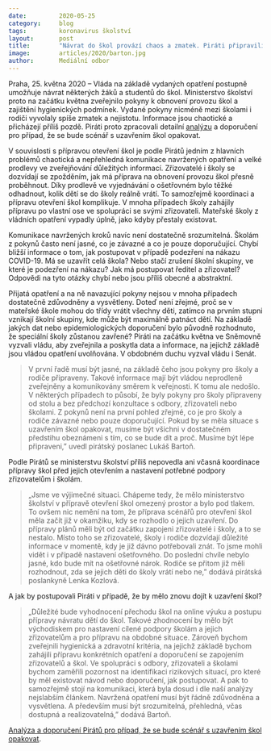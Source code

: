 ```yaml
---
date:         2020-05-25
category:     blog
tags:         koronavirus školství
layout:       post
title:        "Návrat do škol provází chaos a zmatek. Piráti připravili doporučení, jak postupovat v případě dalšího uzavírání škol"
image:        articles/2020/barton.jpg
author:       Mediální odbor
---  
```



Praha, 25. května 2020 – Vláda na základě vydaných opatření postupně umožňuje návrat některých žáků a studentů do škol. Ministerstvo školství proto na začátku května zveřejnilo pokyny k obnovení provozu škol a zajištění hygienických podmínek. Vydané pokyny nicméně mezi školami i rodiči vyvolaly spíše zmatek a nejistotu. Informace jsou chaotické a přicházejí příliš pozdě. Piráti proto zpracovali detailní [analýzu](https://koronavirus.pirati.cz/reseni/skolstvi.html) a doporučení pro případ, že se bude scénář s uzavřením škol opakovat.

V souvislosti s přípravou otevření škol je podle Pirátů jedním z hlavních problémů chaotická a nepřehledná komunikace navržených opatření a velké prodlevy ve zveřejňování důležitých informací. Zřizovatelé i školy se dozvídají se zpožděním, jak má příprava na obnovení provozu škol přesně proběhnout. Díky prodlevě ve vyjednávání o ošetřovném bylo těžké odhadnout, kolik dětí se do školy reálně vrátí. To samozřejmě koordinaci a přípravu otevření škol komplikuje. V mnoha případech školy zahájily přípravu po vlastní ose ve spolupráci se svými zřizovateli. Mateřské školy z vládních opatření vypadly úplně, jako kdyby přestaly existovat. 

Komunikace navržených kroků navíc není dostatečně srozumitelná. Školám z pokynů často není jasné, co je závazné a co je pouze doporučující. Chybí bližší informace o tom, jak postupovat v případě podezření na nákazu COVID-19. Má se uzavřít celá škola? Nebo stačí zrušení školní skupiny, ve které je podezření na nákazu? Jak má postupovat ředitel a zřizovatel? Odpovědi na tyto otázky chybí nebo jsou příliš obecné a abstraktní.

Přijatá opatření a na ně navazující pokyny nejsou v mnoha případech dostatečně zdůvodněny a vysvětleny. Doteď není zřejmé, proč se v mateřské škole mohou do třídy vrátit všechny děti, zatímco na prvním stupni vznikají školní skupiny, kde může být maximálně patnáct dětí. Na základě jakých dat nebo epidemiologických doporučení bylo původně rozhodnuto, že speciální školy zůstanou zavřené?  Piráti na začátku května ve Sněmovně vyzvali vládu, aby zveřejnila a poskytla data a informace, na jejichž základě jsou vládou opatření uvolňována. V obdobném duchu vyzval vládu i Senát.

> V první řadě musí být jasné, na základě čeho jsou pokyny pro školy a rodiče připraveny. Takové informace mají být vládou neprodleně zveřejněny a komunikovány směrem k veřejnosti. K tomu ale nedošlo. V některých případech to působí, že byly pokyny pro školy připraveny od stolu a bez předchozí konzultace s odbory, zřizovateli nebo školami. Z pokynů není na první pohled zřejmé, co je pro školy a rodiče závazné nebo pouze doporučující. Pokud by se měla situace s uzavřením škol opakovat, musíme být všichni v dostatečném předstihu obeznámeni s tím, co se bude dít a proč. Musíme být lépe připraveni,” uvedl pirátský poslanec Lukáš Bartoň.

Podle Pirátů se ministerstvu školství příliš nepovedla ani včasná koordinace přípravy škol před jejich otevřením a nastavení potřebné podpory zřizovatelům i školám.

> „Jsme ve výjimečné situaci. Chápeme tedy, že mělo ministerstvo školství v přípravě otevření škol omezený prostor a bylo pod tlakem. To ovšem nic nemění na tom, že příprava scénářů pro otevření škol měla začít již v okamžiku, kdy se rozhodlo o jejich uzavření. Do přípravy plánů měli být od začátku zapojeni zřizovatelé i školy, a to se nestalo. Místo toho se zřizovatelé, školy i rodiče dozvídají důležité informace v momentě, kdy je již dávno potřebovali znát. To jsme mohli vidět i v případě nastavení ošetřovného. Do poslední chvíle nebylo jasné, kdo bude mít na ošetřovné nárok. Rodiče se přitom již měli rozhodnout, zda se jejich děti do školy vrátí nebo ne,” dodává pirátská poslankyně Lenka Kozlová.

A jak by postupovali Piráti v případě, že by mělo znovu dojít k uzavření škol?

> „Důležité bude vyhodnocení přechodu škol na online výuku a postupu přípravy návratu dětí do škol. Takové zhodnocení by mělo být východiskem pro nastavení cílené podpory školám a jejich zřizovatelům a pro přípravu na obdobné situace. Zároveň bychom zveřejnili hygienická a zdravotní kritéria, na jejichž základě bychom zahájili přípravu konkrétních opatření a doporučení se zapojením zřizovatelů a škol. Ve spolupráci s odbory, zřizovateli a školami bychom zaměřili pozornost na identifikaci rizikových situací, pro které by měl existovat návod nebo doporučení, jak postupovat. A pak to samozřejmě stojí na komunikaci, která byla dosud i dle naší analýzy nejslabším článkem. Navržená opatření musí být řádně zdůvodněna a vysvětlena. A především musí být srozumitelná, přehledná, včas dostupná a realizovatelná,” dodává Bartoň.

[Analýza a doporučení Pirátů pro případ, že se bude scénář s uzavřením škol opakovat](https://koronavirus.pirati.cz/reseni/skolstvi.html).
